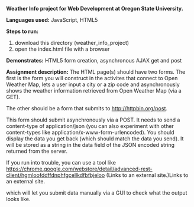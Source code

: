 **Weather Info project for Web Development at Oregon State University.**

**Languages used:** JavaScript, HTML5
                                           
**Steps to run:**
1) download this directory (weather_info_project)                                                
2) open the index.html file with a browser
                                                  
**Demonstrates:** HTML5 form creation, asynchronous AJAX get and post

**Assignment description:** The HTML page(s) should have two forms. The first is the form you will construct in the activites that connect to Open Weather Map, lets a user input a city or a zip code and asynchronously shows the weather information retrieved from Open Weather Map (via a GET).

The other should be a form that submits to http://httpbin.org/post.

This form should submit asynchronously via a POST. It needs to send a content-type of application/json (you can also experiment with other content-types like application/x-www-form-urlencoded). You should display the data you get back (which should match the data you send). It will be stored as a string in the data field of the JSON encoded string returned from the server.

If you run into trouble, you can use a tool like https://chrome.google.com/webstore/detail/advanced-rest-client/hgmloofddffdnphfgcellkdfbfbjeloo (Links to an external site.)Links to an external site.

which will let you submit data manually via a GUI to check what the output looks like.

